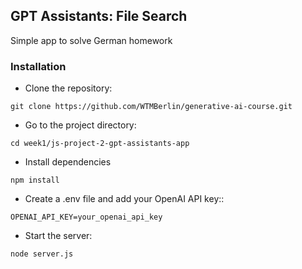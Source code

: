 ## GPT Assistants: File Search
Simple app to solve German homework
### Installation
- Clone the repository:
```
git clone https://github.com/WTMBerlin/generative-ai-course.git
```
- Go to the project directory:
```
cd week1/js-project-2-gpt-assistants-app
```
- Install dependencies
```
npm install
```
- Create a .env file and add your OpenAI API key::
```
OPENAI_API_KEY=your_openai_api_key
```
- Start the server:
```
node server.js
```